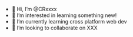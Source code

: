 - 👋 Hi, I’m @CRxxxx
- 👀 I’m interested in learning something new!
- 🌱 I’m currently learning cross platform web dev
- 💞️ I’m looking to collaborate on XXX


<!---
CRxxxx/CRxxxx is a ✨ special ✨ repository because its `README.md` (this file) appears on your GitHub profile.
You can click the Preview link to take a look at your changes.
--->

